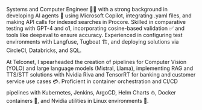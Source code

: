 Systems and Computer Engineer 👨‍💻 with a strong background in developing AI agents 🤖 using Microsoft Copilot, integrating .yaml files, and making API calls for indexed searches in Procore. Skilled in comparative testing with GPT-4 and o1, incorporating cosine-based validation ✅ and tools like deepeval to ensure accuracy. Experienced in configuring test environments with Langfuse, Tugboat 🏗️, and deploying solutions via CircleCI, Databricks, and SQL.

At Telconet, I spearheaded the creation of pipelines for Computer Vision (YOLO) and large language models (Mistral, Llama), implementing RAG and TTS/STT solutions with Nvidia Riva and TensorRT for banking and customer service use cases 💳. Proficient in container orchestration and CI/CD pipelines with Kubernetes, Jenkins, ArgoCD, Helm Charts ⛵, Docker containers 🐳, and Nvidia utilities in Linux environments 🐧.
